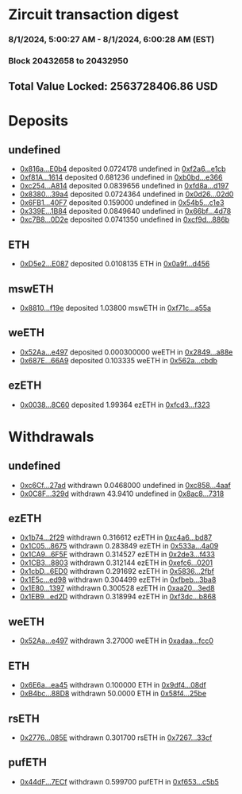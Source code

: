 # Zircuit transaction digest
### 8/1/2024, 5:00:27 AM - 8/1/2024, 6:00:28 AM (EST)
### Block 20432658 to 20432950

## Total Value Locked: 2563728406.86 USD

# Deposits
## undefined
- [0x816a...E0b4](https://etherscan.io/address/0x816a92412d509B733790C1c5D6Ee392d8E35E0b4) deposited 0.0724178 undefined in [0xf2a6...e1cb](https://etherscan.io/tx/0x816a92412d509B733790C1c5D6Ee392d8E35E0b4)
- [0xf81A...1614](https://etherscan.io/address/0xf81A36a1704C582cf199D80b395e7D83D4691614) deposited 0.681236 undefined in [0xb0bd...e366](https://etherscan.io/tx/0xf81A36a1704C582cf199D80b395e7D83D4691614)
- [0xc254...A814](https://etherscan.io/address/0xc2543836C332AB453AC41B70Cc46b1bc8c3cA814) deposited 0.0839656 undefined in [0xfd8a...d197](https://etherscan.io/tx/0xc2543836C332AB453AC41B70Cc46b1bc8c3cA814)
- [0x8380...39a4](https://etherscan.io/address/0x83805745F1f5d0d57d7639206736cf28AFC639a4) deposited 0.0724364 undefined in [0x0d26...02d0](https://etherscan.io/tx/0x83805745F1f5d0d57d7639206736cf28AFC639a4)
- [0x6FB1...40F7](https://etherscan.io/address/0x6FB1a47BA75ed29af13AB62b1C0f20a0B2d640F7) deposited 0.159000 undefined in [0x54b5...c1e3](https://etherscan.io/tx/0x6FB1a47BA75ed29af13AB62b1C0f20a0B2d640F7)
- [0x339E...1B84](https://etherscan.io/address/0x339E74cD43A67d289bb07103e9e81Eaf19901B84) deposited 0.0849640 undefined in [0x66bf...4d78](https://etherscan.io/tx/0x339E74cD43A67d289bb07103e9e81Eaf19901B84)
- [0xc7B8...0D2e](https://etherscan.io/address/0xc7B87D17bD44b68eaB347118Af7fD5AcD91e0D2e) deposited 0.0741350 undefined in [0xcf9d...886b](https://etherscan.io/tx/0xc7B87D17bD44b68eaB347118Af7fD5AcD91e0D2e)
## ETH
- [0xD5e2...E087](https://etherscan.io/address/0xD5e23045c2a8ffea5b1bA9Fc68cF521dA26CE087) deposited 0.0108135 ETH in [0x0a9f...d456](https://etherscan.io/tx/0xD5e23045c2a8ffea5b1bA9Fc68cF521dA26CE087)
## mswETH
- [0x8810...f19e](https://etherscan.io/address/0x8810c24cb020011983215dF08C734223791Ef19e) deposited 1.03800 mswETH in [0xf71c...a55a](https://etherscan.io/tx/0x8810c24cb020011983215dF08C734223791Ef19e)
## weETH
- [0x52Aa...e497](https://etherscan.io/address/0x52Aa899454998Be5b000Ad077a46Bbe360F4e497) deposited 0.000300000 weETH in [0x2849...a88e](https://etherscan.io/tx/0x52Aa899454998Be5b000Ad077a46Bbe360F4e497)
- [0x687E...66A9](https://etherscan.io/address/0x687E5E267aC703D921214600562D8A4a4cCe66A9) deposited 0.103335 weETH in [0x562a...cbdb](https://etherscan.io/tx/0x687E5E267aC703D921214600562D8A4a4cCe66A9)
## ezETH
- [0x0038...8C60](https://etherscan.io/address/0x003814A176D587C13c8efE04cBD7790418388C60) deposited 1.99364 ezETH in [0xfcd3...f323](https://etherscan.io/tx/0x003814A176D587C13c8efE04cBD7790418388C60)
# Withdrawals
## undefined
- [0xc6Cf...27ad](https://etherscan.io/address/0xc6Cf4c4AF79eA9255FB32A244f2b1bCc980927ad) withdrawn 0.0468000 undefined in [0xc858...4aaf](https://etherscan.io/tx/0xc6Cf4c4AF79eA9255FB32A244f2b1bCc980927ad)
- [0x0C8F...329d](https://etherscan.io/address/0x0C8FeeF4095259ACc54b0B870e1F4899d9b3329d) withdrawn 43.9410 undefined in [0x8ac8...7318](https://etherscan.io/tx/0x0C8FeeF4095259ACc54b0B870e1F4899d9b3329d)
## ezETH
- [0x1b74...2f29](https://etherscan.io/address/0x1b744A46570620BF944087786eE5004a77222f29) withdrawn 0.316612 ezETH in [0xc4a6...bd87](https://etherscan.io/tx/0x1b744A46570620BF944087786eE5004a77222f29)
- [0x1C05...8675](https://etherscan.io/address/0x1C056622E8d24f5389cfaEF93c0D56C66d848675) withdrawn 0.283849 ezETH in [0x533a...4a09](https://etherscan.io/tx/0x1C056622E8d24f5389cfaEF93c0D56C66d848675)
- [0x1CA9...6F5F](https://etherscan.io/address/0x1CA907f7A868490d431b2031076B51B9a1e26F5F) withdrawn 0.314527 ezETH in [0x2de3...f433](https://etherscan.io/tx/0x1CA907f7A868490d431b2031076B51B9a1e26F5F)
- [0x1CB3...8803](https://etherscan.io/address/0x1CB3435e412472d9B073bFDc38a5875Ea1808803) withdrawn 0.312144 ezETH in [0xefc6...0201](https://etherscan.io/tx/0x1CB3435e412472d9B073bFDc38a5875Ea1808803)
- [0x1cbD...6ED0](https://etherscan.io/address/0x1cbDD5b86eeC562D8808E9f9A7Ed98eD91646ED0) withdrawn 0.291692 ezETH in [0x5836...2fbf](https://etherscan.io/tx/0x1cbDD5b86eeC562D8808E9f9A7Ed98eD91646ED0)
- [0x1E5c...ed98](https://etherscan.io/address/0x1E5c37628d3948DFFfDF69a26066D3A6450Ded98) withdrawn 0.304499 ezETH in [0xfbeb...3ba8](https://etherscan.io/tx/0x1E5c37628d3948DFFfDF69a26066D3A6450Ded98)
- [0x1E80...1397](https://etherscan.io/address/0x1E80c663daB0e12927a2168c6D034b6d07911397) withdrawn 0.300528 ezETH in [0xaa20...3ed8](https://etherscan.io/tx/0x1E80c663daB0e12927a2168c6D034b6d07911397)
- [0x1EB9...ed2D](https://etherscan.io/address/0x1EB9e5636860476e2a9541D235a2328B7A11ed2D) withdrawn 0.318994 ezETH in [0xf3dc...b868](https://etherscan.io/tx/0x1EB9e5636860476e2a9541D235a2328B7A11ed2D)
## weETH
- [0x52Aa...e497](https://etherscan.io/address/0x52Aa899454998Be5b000Ad077a46Bbe360F4e497) withdrawn 3.27000 weETH in [0xadaa...fcc0](https://etherscan.io/tx/0x52Aa899454998Be5b000Ad077a46Bbe360F4e497)
## ETH
- [0x6E6a...ea45](https://etherscan.io/address/0x6E6a61634DCD1ED7d8c7D1Cf52C9cb83e54eea45) withdrawn 0.100000 ETH in [0x9df4...08df](https://etherscan.io/tx/0x6E6a61634DCD1ED7d8c7D1Cf52C9cb83e54eea45)
- [0xB4bc...88D8](https://etherscan.io/address/0xB4bcee0fc683F3Ce442CbB6d864f6608309188D8) withdrawn 50.0000 ETH in [0x58f4...25be](https://etherscan.io/tx/0xB4bcee0fc683F3Ce442CbB6d864f6608309188D8)
## rsETH
- [0x2776...085E](https://etherscan.io/address/0x2776d54fa3bC1F384A5C92b9DCC4cDc13788085E) withdrawn 0.301700 rsETH in [0x7267...33cf](https://etherscan.io/tx/0x2776d54fa3bC1F384A5C92b9DCC4cDc13788085E)
## pufETH
- [0x44dF...7ECf](https://etherscan.io/address/0x44dF82B9E5DEd0D0A816205b7c1b64eb03C27ECf) withdrawn 0.599700 pufETH in [0xf653...c5b5](https://etherscan.io/tx/0x44dF82B9E5DEd0D0A816205b7c1b64eb03C27ECf)
